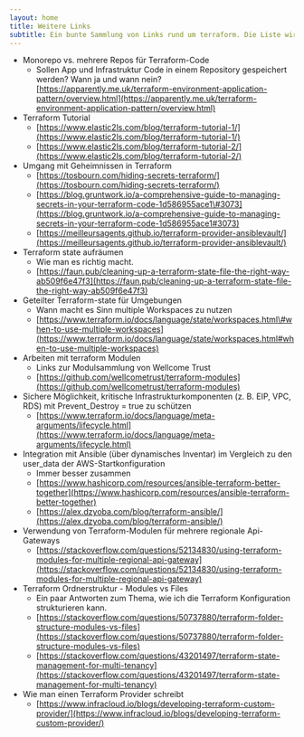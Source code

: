 ```yaml
---
layout: home
title: Weitere Links
subtitle: Ein bunte Sammlung von Links rund um terraform. Die Liste wird ständig erweitert und aktualisiert.
---
```


* Monorepo vs. mehrere Repos für Terraform-Code
  * Sollen App und Infrastruktur Code in einem Repository gespeichert werden? Wann ja und wann nein? [https://apparently.me.uk/terraform-environment-application-pattern/overview.html](https://apparently.me.uk/terraform-environment-application-pattern/overview.html)
* Terraform Tutorial
  * [https://www.elastic2ls.com/blog/terraform-tutorial-1/](https://www.elastic2ls.com/blog/terraform-tutorial-1/)
  * [https://www.elastic2ls.com/blog/terraform-tutorial-2/](https://www.elastic2ls.com/blog/terraform-tutorial-2/)
* Umgang mit Geheimnissen in Terraform
  * [https://tosbourn.com/hiding-secrets-terraform/](https://tosbourn.com/hiding-secrets-terraform/)
  * [https://blog.gruntwork.io/a-comprehensive-guide-to-managing-secrets-in-your-terraform-code-1d586955ace1\#3073](https://blog.gruntwork.io/a-comprehensive-guide-to-managing-secrets-in-your-terraform-code-1d586955ace1#3073)
  * [https://meilleursagents.github.io/terraform-provider-ansiblevault/](https://meilleursagents.github.io/terraform-provider-ansiblevault/)
* Terraform state aufräumen
  * Wie man es richtig macht.
  * [https://faun.pub/cleaning-up-a-terraform-state-file-the-right-way-ab509f6e47f3](https://faun.pub/cleaning-up-a-terraform-state-file-the-right-way-ab509f6e47f3)
* Geteilter Terraform-state für Umgebungen
  * Wann macht es Sinn multiple Workspaces zu nutzen
  * [https://www.terraform.io/docs/language/state/workspaces.html\#when-to-use-multiple-workspaces](https://www.terraform.io/docs/language/state/workspaces.html#when-to-use-multiple-workspaces)  
* Arbeiten mit terraform Modulen
  * Links zur Modulsammlung von Wellcome Trust
  * [https://github.com/wellcometrust/terraform-modules](https://github.com/wellcometrust/terraform-modules)   
* Sichere Möglichkeit, kritische Infrastrukturkomponenten \(z. B. EIP, VPC, RDS\) mit Prevent\_Destroy = true zu schützen
  * [https://www.terraform.io/docs/language/meta-arguments/lifecycle.html](https://www.terraform.io/docs/language/meta-arguments/lifecycle.html)
* Integration mit Ansible \(über dynamisches Inventar\) im Vergleich zu den user\_data der AWS-Startkonfiguration
  * Immer besser zusammen
  * [https://www.hashicorp.com/resources/ansible-terraform-better-together](https://www.hashicorp.com/resources/ansible-terraform-better-together)
  * [https://alex.dzyoba.com/blog/terraform-ansible/](https://alex.dzyoba.com/blog/terraform-ansible/)
* Verwendung von Terraform-Modulen für mehrere regionale Api-Gateways
  * [https://stackoverflow.com/questions/52134830/using-terraform-modules-for-multiple-regional-api-gateway](https://stackoverflow.com/questions/52134830/using-terraform-modules-for-multiple-regional-api-gateway)
* Terraform Ordnerstruktur - Modules vs Files
  * Ein paar Antworten zum Thema, wie ich die Terraform Konfiguration strukturieren kann.
  * [https://stackoverflow.com/questions/50737880/terraform-folder-structure-modules-vs-files](https://stackoverflow.com/questions/50737880/terraform-folder-structure-modules-vs-files)
  * [https://stackoverflow.com/questions/43201497/terraform-state-management-for-multi-tenancy](https://stackoverflow.com/questions/43201497/terraform-state-management-for-multi-tenancy)
* Wie man einen Terraform Provider schreibt 
  * [https://www.infracloud.io/blogs/developing-terraform-custom-provider/](https://www.infracloud.io/blogs/developing-terraform-custom-provider/)
